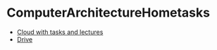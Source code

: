 # ComputerArchitectureHometasks
*  [Cloud with tasks and lectures](https://www.dropbox.com/scl/fo/b5bnqsrc95kncgjr1vyem/h?rlkey=qhp4cy2aplj0am0lsfu1386ex&dl=0)
* [Drive](https://drive.google.com/drive/mobile/folders/1MHwyf5p3-mNnAm56O63sE42ER_xUuqKM)